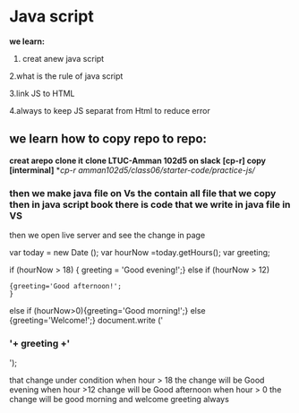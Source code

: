 # Java script

**we learn:**

1. creat anew java script

2.what is the rule of java script

3.link JS to HTML

4.always to keep JS separat from Html to reduce error

## we learn how to copy repo to repo:

**creat arepo**
**clone it**
**clone LTUC-Amman 102d5 on slack**
**[cp-r] copy [interminal]**
**cp-r amman102d5/class06/starter-code/*practice-js/**

### then we make java file on Vs the contain all file that we copy then in java script book there is code that we write in java file in VS
then we open live server and see the change in page 


var today = new Date ();
var hourNow =today.getHours();
var greeting;

if (hourNow > 18) {
    greeting = 'Good evening!';}
    else if (hourNow > 12) 
    
    {greeting='Good afternoon!';
    }
else if (hourNow>0){greeting='Good morning!';}
else {greeting='Welcome!';}
document.write ('<h3>'+ greeting +'</h3>');

that change under condition when hour > 18 the change will be Good evening 
when hour >12 change will be Good afternoon
when hour > 0 the change will be good morning
and welcome greeting always


